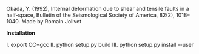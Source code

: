 Okada, Y. (1992), Internal deformation due to shear and tensile faults in a half-space, Bulletin of the Seismological Society of America, 82(2), 1018–1040.
Made by Romain Jolivet

**Installation**

I. export CC=gcc
II. python setup.py build
III. python setup.py install --user
